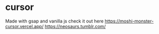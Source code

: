# cursor
Made with gsap and vanilla js
check it out here https://moshi-monster-cursor.vercel.app/
https://neosaurs.tumblr.com/
